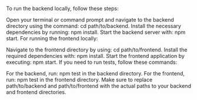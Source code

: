 To run the backend locally, follow these steps:

Open your terminal or command prompt and navigate to the backend directory using the command: cd path/to/backend.
Install the necessary dependencies by running: npm install.
Start the backend server with: npm start.
For running the frontend locally:

Navigate to the frontend directory by using: cd path/to/frontend.
Install the required dependencies with: npm install.
Start the frontend application by executing: npm start.
If you need to run tests, follow these commands:

For the backend, run: npm test in the backend directory.
For the frontend, run: npm test in the frontend directory.
Make sure to replace path/to/backend and path/to/frontend with the actual paths to your backend and frontend directories.